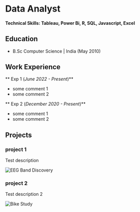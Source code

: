# Data Analyst

#### Technical Skills: Tableau, Power Bi, R, SQL, Javascript, Excel

## Education			        		
- B.Sc Computer Science | India (May 2010)

## Work Experience
** Exp 1 (_June 2022 - Present_)**
- some comment 1
- some comment 2

** Exp 2 (_December 2020 - Present_)**
- some comment 1
- some comment 2 

## Projects
### project 1

Test description

![EEG Band Discovery](/assets/img/eeg_band_discovery.jpeg)

### project 2
Test description 2

![Bike Study](/assets/img/bike_study.jpeg)


